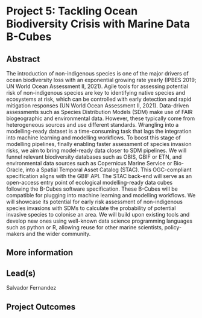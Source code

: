 # Project 5: Tackling Ocean Biodiversity Crisis with Marine Data B-Cubes

## Abstract

The introduction of non-indigenous species is one of the major drivers of ocean biodiversity loss with an exponential growing rate yearly (IPBES 2019; UN World Ocean Assessment II, 2021). Agile tools for assessing potential risk of non-indigenous species are key to identifying native species and ecosystems at risk, which can be controlled with early detection and rapid mitigation responses (UN World Ocean Assessment II, 2021). Data-driven assessments such as Species Distribution Models (SDM) make use of FAIR biogeographic and environmental data. However, these typically come from heterogeneous sources and use different standards. Wrangling into a modelling-ready dataset is a time-consuming task that lags the integration into machine learning and modelling workflows. To boost this stage of modelling pipelines, finally enabling faster assessment of species invasion risks, we aim to bring model-ready data closer to SDM pipelines. We will funnel relevant biodiversity databases such as OBIS, GBIF or ETN, and environmental data sources such as Copernicus Marine Service or Bio-Oracle, into a Spatial Temporal Asset Catalog (STAC). This OGC-compliant specification aligns with the GBIF API. The STAC back-end will serve as an open-access entry point of ecological modelling-ready data cubes following the B-Cubes software specification. These B-Cubes will be compatible for plugging into machine learning and modelling workflows. We will showcase its potential for early risk assessment of non-indigenous species invasions with SDMs to calculate the probability of potential invasive species to colonise an area. We will build upon existing tools and develop new ones using well-known data science programming languages such as python or R, allowing reuse for other marine scientists, policy-makers and the wider community.

## More information


## Lead(s)

Salvador Fernandez

## Project Outcomes
